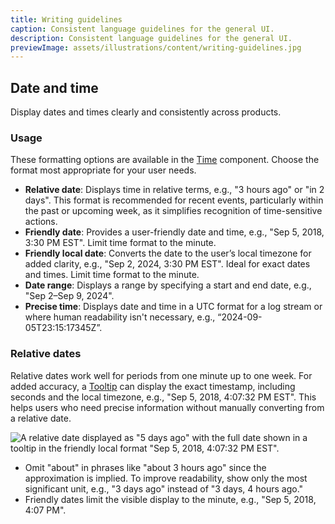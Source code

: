```yaml
---
title: Writing guidelines
caption: Consistent language guidelines for the general UI.
description: Consistent language guidelines for the general UI.
previewImage: assets/illustrations/content/writing-guidelines.jpg
---
```


## Date and time

Display dates and times clearly and consistently across products.

### Usage

These formatting options are available in the [Time](/components/time) component. Choose the format most appropriate for your user needs.

- **Relative date**: Displays time in relative terms, e.g., "3 hours ago" or "in 2 days". This format is recommended for recent events, particularly within the past or upcoming week, as it simplifies recognition of time-sensitive actions.
- **Friendly date**: Provides a user-friendly date and time, e.g., "Sep 5, 2018, 3:30 PM EST". Limit time format to the minute.
- **Friendly local date**: Converts the date to the user’s local timezone for added clarity, e.g., "Sep 2, 2024, 3:30 PM EST". Ideal for exact dates and times. Limit time format to the minute.
- **Date range**: Displays a range by specifying a start and end date, e.g., "Sep 2–Sep 9, 2024".
- **Precise time**: Displays date and time in a UTC format for a log stream or where human readability isn't necessary, e.g., “2024-09-05T23:15:17345Z”.

### Relative dates

Relative dates work well for periods from one minute up to one week. For added accuracy, a [Tooltip](/components/tooltip) can display the exact timestamp, including seconds and the local timezone, e.g., "Sep 5, 2018, 4:07:32 PM EST". This helps users who need precise information without manually converting from a relative date.

![A relative date displayed as "5 days ago" with the full date shown in a tooltip in the friendly local format "Sep 5, 2018, 4:07:32 PM EST".](/assets/content/writing-guidelines/writing-guidelines-relative-dates-with-tooltip.png)

- Omit "about" in phrases like "about 3 hours ago" since the approximation is implied.
To improve readability, show only the most significant unit, e.g., "3 days ago" instead of "3 days, 4 hours ago."
- Friendly dates limit the visible display to the minute, e.g., "Sep 5, 2018, 4:07 PM".
